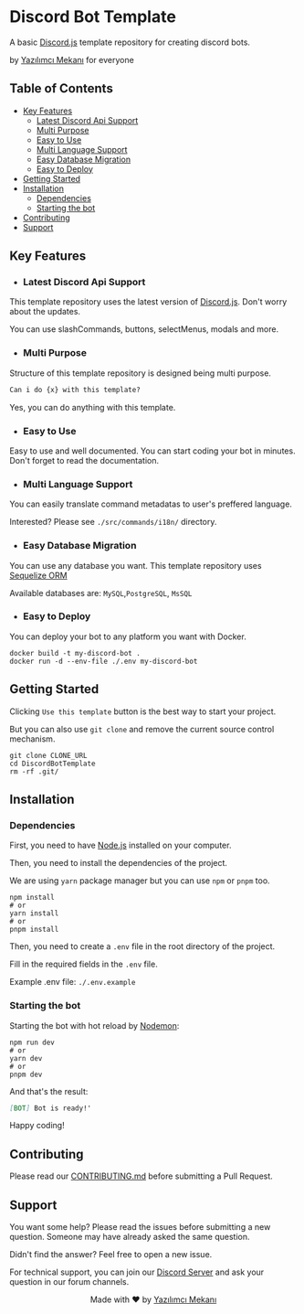 # Discord Bot Template

A basic [Discord.js](https://github.com/discordjs/discord.js) template repository for creating discord bots.

by [Yazılımcı Mekanı](https://discord.gg/yazilimcimekani) for everyone

## Table of Contents

- [Key Features](#key-features)
    - [Latest Discord Api Support](#latest-discord-api-support)
    - [Multi Purpose](#multi-purpose)
    - [Easy to Use](#easy-to-use)
    - [Multi Language Support](#multi-language-support)
    - [Easy Database Migration](#easy-database-migration)
    - [Easy to Deploy](#easy-to-deploy)
- [Getting Started](#getting-started)
- [Installation](#installation)
    - [Dependencies](#dependencies)
    - [Starting the bot](#starting-the-bot)
- [Contributing](#contributing)
- [Support](#support)

## Key Features

- ### Latest Discord Api Support

This template repository uses the latest version of [Discord.js](https://github.com/discordjs/discord.js). Don't worry about the updates.

You can use slashCommands, buttons, selectMenus, modals and more.

- ### Multi Purpose

Structure of this template repository is designed being multi purpose.

```md
Can i do {x} with this template?
```

Yes, you can do anything with this template.

- ### Easy to Use

Easy to use and well documented. You can start coding your bot in minutes.
Don't forget to read the documentation.

- ### Multi Language Support

You can easily translate command metadatas to user's preffered language.

Interested? Please see `./src/commands/i18n/` directory.

- ### Easy Database Migration

You can use any database you want. This template repository uses [Sequelize ORM](https://sequelize.org)

Available databases are: `MySQL`,`PostgreSQL`, `MsSQL`

- ### Easy to Deploy

You can deploy your bot to any platform you want with Docker.

```shell
docker build -t my-discord-bot .
docker run -d --env-file ./.env my-discord-bot
```

## Getting Started

Clicking `Use this template` button is the best way to start your project.

But you can also use `git clone` and remove the current source control mechanism.

```shell
git clone CLONE_URL
cd DiscordBotTemplate
rm -rf .git/
```

## Installation

### Dependencies

First, you need to have [Node.js](https://nodejs.org/en) installed on your computer.

Then, you need to install the dependencies of the project.

We are using `yarn` package manager but you can use `npm` or `pnpm` too.

```shell
npm install
# or
yarn install
# or
pnpm install
```

Then, you need to create a `.env` file in the root directory of the project.

Fill in the required fields in the `.env` file.

Example .env file: `./.env.example`

### Starting the bot

Starting the bot with hot reload by [Nodemon](https://nodemon.io):

```shell
npm run dev
# or
yarn dev
# or
pnpm dev
```

And that's the result:

```md
[BOT] Bot is ready!'
```

Happy coding!

## Contributing

Please read our [CONTRIBUTING.md](./CONTRIBUTING.md) before submitting a Pull Request.

## Support

You want some help? Please read the issues before submitting a new question. Someone may have already asked the same question.

Didn't find the answer? Feel free to open a new issue.

For technical support, you can join our [Discord Server](https://discord.gg/yazilimcimekani) and ask your question in our forum channels.

<p align="center">
Made with ❤️ by <a href="">Yazılımcı Mekanı</a>
</p>
